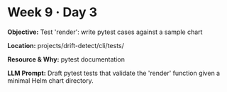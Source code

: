 # Week 9 · Day 3

**Objective:** Test 'render': write pytest cases against a sample chart

**Location:** projects/drift-detect/cli/tests/

**Resource & Why:** pytest documentation

**LLM Prompt:** Draft pytest tests that validate the 'render' function given a minimal Helm chart directory.
